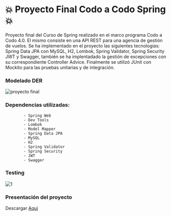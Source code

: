 # 💥 Proyecto Final Codo a Codo Spring 💥


Proyecto final del Curso de Spring realizado en el marco programa Codo a Codo 4.0. El mismo consiste en una API REST para una agencia de gestión de vuelos.
Se ha implementado en el proyecto las siguientes tecnologias: Spring Data JPA con MySQL, H2, Lombok, Spring Validator, Spring Security JWT y Swagger, también
se ha implentadado la gestión de excepciones con su correspondiente Controller Advice.
Finalmente se utilizó JUnit con Mockito para las pruebas unitarias y de integración.


### Modelado DER


![proyecto final](https://github.com/Leangon/agencia-services/assets/116129705/70cb3959-dcd5-4f63-b747-7707e37a1984)


### Dependencias utilizadas:

            - Spring Web
            - Dev Tools
            - Lombok
            - Model Mapper
            - Spring Data JPA
            - MySQL
            - H2
            - Spring Validator
            - Spring Security
            - JWT
            - Swagger


### Testing


![1](https://github.com/Marl8/Proyecto-Final-Spring-Codo-a-Codo/assets/116129705/41b92520-fe59-4fb1-85cc-9792f39971c0)



### Presentación del proyecto



Descargar [Aquí](https://github.com/Leangon/agencia-services/files/13666540/Grupo6-.CAC.pdf)
